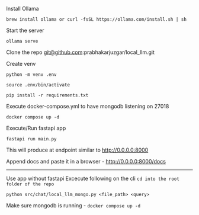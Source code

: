 Install Ollama

`brew install ollama or curl -fsSL https://ollama.com/install.sh | sh`

Start the server

`ollama serve`

Clone the repo git@github.com:prabhakarjuzgar/local_llm.git

Create venv

`python -m venv .env`

`source .env/bin/activate`

`pip install -r requirements.txt`

Execute docker-compose.yml to have mongodb listening on 27018

`docker compose up -d`

Execute/Run fastapi app

`fastapi run main.py`

This will produce at endpoint similar to http://0.0.0.0:8000

Append docs and paste it in a browser - http://0.0.0.0:8000/docs

-----------------------------------------------------------------

Use app without fastapi
Excecute following on the cli
`cd into the root folder of the repo`

`python src/chat/local_llm_mongo.py <file_path> <query>`

Make sure mongodb is running - `docker compose up -d`
